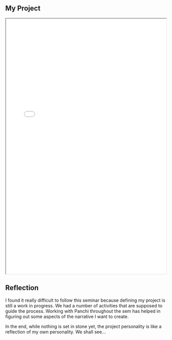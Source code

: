 ## My Project
<iframe width="100%" height="800" src="../../../files/Minnie-Pangilinan-Trash-Pitch.pdf#toolbar=0&navpanes=0&scrollbar=0"></iframe>


## Reflection
I found it really difficult to follow this seminar because defining my project is still a work in progress. We had a number of activities that are supposed to guide the process. Working with Panchi throughout the sem has helped in figuring out some aspects of the narrative I want to create.

In the end, while nothing is set in stone yet, the project personality is like a reflection of my own personality. We shall see...